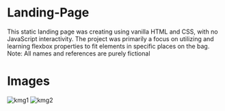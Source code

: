 # Landing-Page
This static landing page was creating using vanilla HTML and CSS, with no JavaScript interactivity. The project was primarily a focus on utilizing and learning flexbox properties to fit elements in specific places on the bag. Note: All names and references are purely fictional

# Images
![kmg1](https://github.com/Mujanov3737/Landing-Page/assets/75598761/6e05cf70-7bca-4ea2-9268-36b45ed58977)
![kmg2](https://github.com/Mujanov3737/Landing-Page/assets/75598761/06d9afcf-9933-4372-a2a3-51072e52d6ca)

